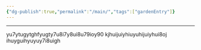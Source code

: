 ```yaml
---
{"dg-publish":true,"permalink":"/main/","tags":["gardenEntry"]}
---
```



----
yu7ytugytghfyugty7u8i7y8ui8u79ioy90
kjhuijuiyhiuyuhijuiyhui8oj
ihuyguihyuyuy7i8uigh